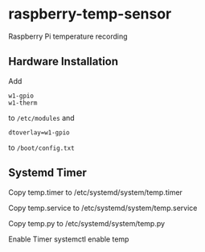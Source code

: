 # raspberry-temp-sensor
Raspberry Pi temperature recording

## Hardware Installation
Add 
```
w1-gpio
w1-therm
```
to ```/etc/modules```
and
```
dtoverlay=w1-gpio
```
to ```/boot/config.txt```

## Systemd Timer
Copy temp.timer to
	/etc/systemd/system/temp.timer

Copy temp.service to
	/etc/systemd/system/temp.service

Copy temp.py to
	/etc/systemd/system/temp.py

Enable Timer
	systemctl enable temp


